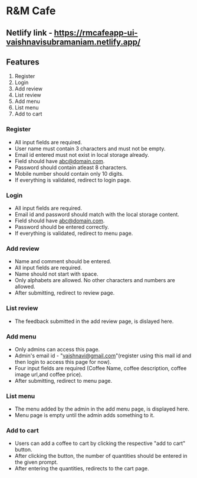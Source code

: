 # R&M Cafe

## Netlify link - https://rmcafeapp-ui-vaishnavisubramaniam.netlify.app/

## Features
1. Register
2. Login
3. Add review
4. List review
5. Add menu
6. List menu
7. Add to cart


### Register
* All input fields are required.
* User name must contain 3 characters and must not be empty.
* Email id entered must not exist in local storage already.
* Field should have abc@domain.com.
* Password should contain atleast 8 characters.
* Mobile number should contain only 10 digits.
* If everything is validated, redirect to login page.

### Login
* All input fields are required.
* Email id and password should match with the local storage content.
* Field should have abc@domain.com.
* Password should be entered correctly.
* If everything is validated, redirect to menu page.

### Add review
* Name and comment should be entered.
* All input fields are required.
* Name should not start with space.
* Only alphabets are allowed. No other characters and numbers are allowed.
* After submitting, redirect to review page.

### List review
* The feedback submitted in the add review page, is dislayed here.

### Add menu
* Only admins can access this page.
* Admin's email id - "vaishnavi@gmail.com"(register using this mail id and then login to access this page for now).
* Four input fields are required (Coffee Name, coffee description, coffee image url,and coffee price).
* After submitting, redirect to menu page.

### List menu
* The menu added by the admin in the add menu page, is displayed here.
* Menu page is empty until the admin adds something to it.

### Add to cart
* Users can add a coffee to cart by clicking the respective "add to cart" button.
* After clicking the button, the number of quantities should be entered in the given prompt.
* After entering the quantities, redirects to the cart page.





